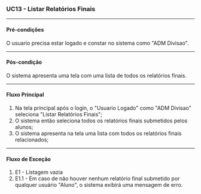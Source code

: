 ### UC13 - Listar Relatórios Finais
---
#### Pré-condições
O usuario precisa estar logado e constar no sistema como "ADM Divisao".

---
#### Pós-condição
O sistema apresenta uma tela com uma lista de todos os relatórios finais. 

---
#### Fluxo Principal
1. Na tela principal após o login, o "Usuario Logado" como "ADM Divisao" seleciona "Listar Relatórios Finais";
2. O sistema então seleciona todos os relatórios finais submetidos pelos alunos; 
3. O sistema apresenta na tela uma lista com todos os relatórios finais relacionados;

---
#### Fluxo de Exceção
1. E1 - Listagem vazia
2. E1.1 - Em caso de não houver nenhum relatório final submetido por qualquer usuário "Aluno", o sistema exibirá uma mensagem de erro. 